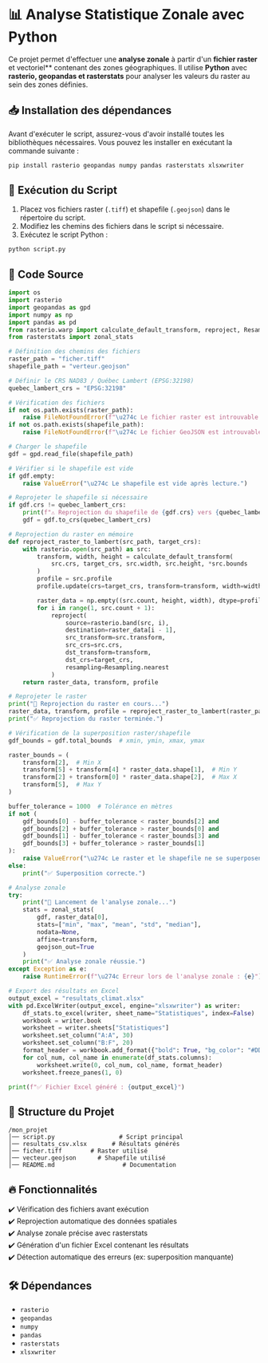 # 📊 Analyse Statistique Zonale avec Python 

Ce projet permet d'effectuer une **analyse zonale** à partir d'un **fichier raster** et vectoriel** contenant des zones géographiques. Il utilise **Python** avec **rasterio, geopandas et rasterstats** pour analyser les valeurs du raster au sein des zones définies.

## 📥 Installation des dépendances

Avant d'exécuter le script, assurez-vous d'avoir installé toutes les bibliothèques nécessaires. Vous pouvez les installer en exécutant la commande suivante :

```bash
pip install rasterio geopandas numpy pandas rasterstats xlsxwriter
```

## 🚀 Exécution du Script

1. Placez vos fichiers raster (`.tiff`) et shapefile (`.geojson`) dans le répertoire du script.
2. Modifiez les chemins des fichiers dans le script si nécessaire.
3. Exécutez le script Python :

```bash
python script.py
```

## 📜 Code Source

```python
import os
import rasterio
import geopandas as gpd
import numpy as np
import pandas as pd
from rasterio.warp import calculate_default_transform, reproject, Resampling
from rasterstats import zonal_stats

# Définition des chemins des fichiers
raster_path = "ficher.tiff"
shapefile_path = "verteur.geojson"

# Définir le CRS NAD83 / Québec Lambert (EPSG:32198)
quebec_lambert_crs = "EPSG:32198"

# Vérification des fichiers
if not os.path.exists(raster_path):
    raise FileNotFoundError(f"\u274c Le fichier raster est introuvable : {raster_path}")
if not os.path.exists(shapefile_path):
    raise FileNotFoundError(f"\u274c Le fichier GeoJSON est introuvable : {shapefile_path}")

# Charger le shapefile
gdf = gpd.read_file(shapefile_path)

# Vérifier si le shapefile est vide
if gdf.empty:
    raise ValueError("\u274c Le shapefile est vide après lecture.")

# Reprojeter le shapefile si nécessaire
if gdf.crs != quebec_lambert_crs:
    print(f"⚠️ Reprojection du shapefile de {gdf.crs} vers {quebec_lambert_crs}...")
    gdf = gdf.to_crs(quebec_lambert_crs)

# Reprojection du raster en mémoire
def reproject_raster_to_lambert(src_path, target_crs):
    with rasterio.open(src_path) as src:
        transform, width, height = calculate_default_transform(
            src.crs, target_crs, src.width, src.height, *src.bounds
        )
        profile = src.profile
        profile.update(crs=target_crs, transform=transform, width=width, height=height)

        raster_data = np.empty((src.count, height, width), dtype=profile["dtype"])
        for i in range(1, src.count + 1):
            reproject(
                source=rasterio.band(src, i),
                destination=raster_data[i - 1],
                src_transform=src.transform,
                src_crs=src.crs,
                dst_transform=transform,
                dst_crs=target_crs,
                resampling=Resampling.nearest
            )
    return raster_data, transform, profile

# Reprojeter le raster
print("🔄 Reprojection du raster en cours...")
raster_data, transform, profile = reproject_raster_to_lambert(raster_path, quebec_lambert_crs)
print("✅ Reprojection du raster terminée.")

# Vérification de la superposition raster/shapefile
gdf_bounds = gdf.total_bounds  # xmin, ymin, xmax, ymax

raster_bounds = (
    transform[2],  # Min X
    transform[5] + transform[4] * raster_data.shape[1],  # Min Y
    transform[2] + transform[0] * raster_data.shape[2],  # Max X
    transform[5],  # Max Y
)

buffer_tolerance = 1000  # Tolérance en mètres
if not (
    gdf_bounds[0] - buffer_tolerance < raster_bounds[2] and
    gdf_bounds[2] + buffer_tolerance > raster_bounds[0] and
    gdf_bounds[1] - buffer_tolerance < raster_bounds[3] and
    gdf_bounds[3] + buffer_tolerance > raster_bounds[1]
):
    raise ValueError("\u274c Le raster et le shapefile ne se superposent pas (même avec tolérance).")
else:
    print("✅ Superposition correcte.")

# Analyse zonale
try:
    print("🔄 Lancement de l'analyse zonale...")
    stats = zonal_stats(
        gdf, raster_data[0],  
        stats=["min", "max", "mean", "std", "median"],
        nodata=None,
        affine=transform,  
        geojson_out=True
    )
    print("✅ Analyse zonale réussie.")
except Exception as e:
    raise RuntimeError(f"\u274c Erreur lors de l'analyse zonale : {e}")

# Export des résultats en Excel
output_excel = "resultats_climat.xlsx"
with pd.ExcelWriter(output_excel, engine="xlsxwriter") as writer:
    df_stats.to_excel(writer, sheet_name="Statistiques", index=False)
    workbook = writer.book
    worksheet = writer.sheets["Statistiques"]
    worksheet.set_column("A:A", 30)
    worksheet.set_column("B:F", 20)
    format_header = workbook.add_format({"bold": True, "bg_color": "#DDEBF7", "border": 1})
    for col_num, col_name in enumerate(df_stats.columns):
        worksheet.write(0, col_num, col_name, format_header)
    worksheet.freeze_panes(1, 0)

print(f"✅ Fichier Excel généré : {output_excel}")
```

## 📂 Structure du Projet

```
/mon_projet
│── script.py                  # Script principal
│── resultats_csv.xlsx       # Résultats générés
│── ficher.tiff        # Raster utilisé
│── vecteur.geojson      # Shapefile utilisé
│── README.md                   # Documentation
```

## 🔥 Fonctionnalités

✔️ Vérification des fichiers avant exécution  
✔️ Reprojection automatique des données spatiales  
✔️ Analyse zonale précise avec rasterstats  
✔️ Génération d'un fichier Excel contenant les résultats  
✔️ Détection automatique des erreurs (ex: superposition manquante)  

## 🛠 Dépendances

- `rasterio`
- `geopandas`
- `numpy`
- `pandas`
- `rasterstats`
- `xlsxwriter`

